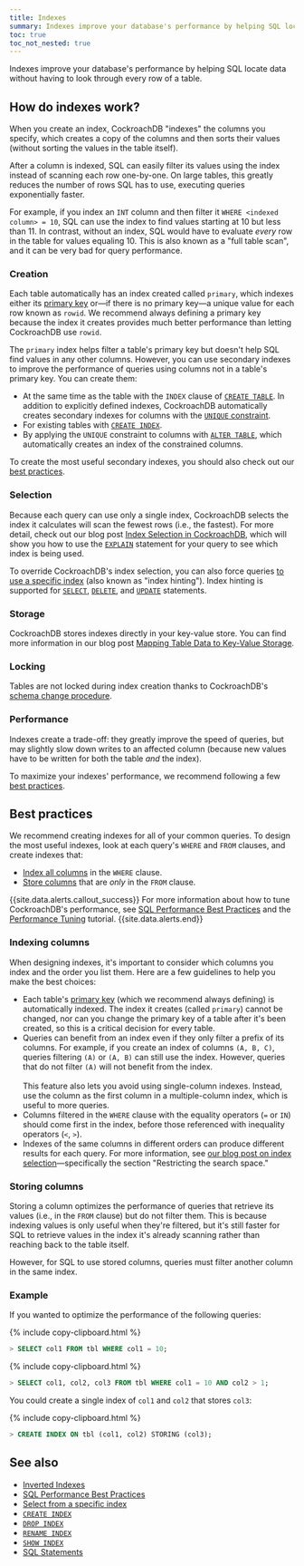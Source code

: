 ```yaml
---
title: Indexes
summary: Indexes improve your database's performance by helping SQL locate data without having to look through every row of a table.
toc: true
toc_not_nested: true
---
```


Indexes improve your database's performance by helping SQL locate data without having to look through every row of a table.

## How do indexes work?

When you create an index, CockroachDB "indexes" the columns you specify, which creates a copy of the columns and then sorts their values (without sorting the values in the table itself).

After a column is indexed, SQL can easily filter its values using the index instead of scanning each row one-by-one. On large tables, this greatly reduces the number of rows SQL has to use, executing queries exponentially faster.

For example, if you index an `INT` column and then filter it <code>WHERE &lt;indexed column&gt; = 10</code>, SQL can use the index to find values starting at 10 but less than 11. In contrast, without an index, SQL would have to evaluate _every_ row in the table for values equaling 10.  This is also known as a "full table scan", and it can be very bad for query performance.

### Creation

Each table automatically has an index created called `primary`, which indexes either its [primary key](primary-key.html) or&mdash;if there is no primary key&mdash;a unique value for each row known as `rowid`. We recommend always defining a primary key because the index it creates provides much better performance than letting CockroachDB use `rowid`.

The `primary` index helps filter a table's primary key but doesn't help SQL find values in any other columns. However, you can use secondary indexes to improve the performance of queries using columns not in a table's primary key. You can create them:

- At the same time as the table with the `INDEX` clause of [`CREATE TABLE`](create-table.html#create-a-table-with-secondary-and-inverted-indexes). In addition to explicitly defined indexes, CockroachDB automatically creates secondary indexes for columns with the [`UNIQUE` constraint](unique.html).
- For existing tables with [`CREATE INDEX`](create-index.html).
- By applying the `UNIQUE` constraint to columns with [`ALTER TABLE`](alter-table.html), which automatically creates an index of the constrained columns.

To create the most useful secondary indexes, you should also check out our [best practices](#best-practices).

### Selection

Because each query can use only a single index, CockroachDB selects the index it calculates will scan the fewest rows (i.e., the fastest). For more detail, check out our blog post [Index Selection in CockroachDB](https://www.cockroachlabs.com/blog/index-selection-cockroachdb-2/), which will show you how to use the [`EXPLAIN`](explain.html) statement for your query to see which index is being used.

To override CockroachDB's index selection, you can also force queries [to use a specific index](table-expressions.html#force-index-selection) (also known as "index hinting"). Index hinting is supported for [`SELECT`](select-clause.html#select-from-a-specific-index), [`DELETE`](delete.html#force-index-selection-for-deletes), and [`UPDATE`](update.html#force-index-selection-for-updates) statements.

### Storage

CockroachDB stores indexes directly in your key-value store. You can find more information in our blog post [Mapping Table Data to Key-Value Storage](https://www.cockroachlabs.com/blog/sql-in-cockroachdb-mapping-table-data-to-key-value-storage/).

### Locking

Tables are not locked during index creation thanks to CockroachDB's [schema change procedure](https://www.cockroachlabs.com/blog/how-online-schema-changes-are-possible-in-cockroachdb/).

### Performance

Indexes create a trade-off: they greatly improve the speed of queries, but may slightly slow down writes to an affected column (because new values have to be written for both the table _and_ the index).

To maximize your indexes' performance, we recommend following a few [best practices](#best-practices).

## Best practices

We recommend creating indexes for all of your common queries. To design the most useful indexes, look at each query's `WHERE` and `FROM` clauses, and create indexes that:

- [Index all columns](#indexing-columns) in the `WHERE` clause.
- [Store columns](#storing-columns) that are _only_ in the `FROM` clause.

{{site.data.alerts.callout_success}}
For more information about how to tune CockroachDB's performance, see [SQL Performance Best Practices](performance-best-practices-overview.html) and the [Performance Tuning](performance-tuning.html) tutorial.
{{site.data.alerts.end}}

### Indexing columns

When designing indexes, it's important to consider which columns you index and the order you list them. Here are a few guidelines to help you make the best choices:

- Each table's [primary key](primary-key.html) (which we recommend always defining) is automatically indexed. The index it creates (called `primary`) cannot be changed, nor can you change the primary key of a table after it's been created, so this is a critical decision for every table.
- Queries can benefit from an index even if they only filter a prefix of its columns. For example, if you create an index of columns `(A, B, C)`, queries filtering `(A)` or `(A, B)` can still use the index. However, queries that do not filter `(A)` will not benefit from the index.<br><br>This feature also lets you avoid using single-column indexes. Instead, use the column as the first column in a multiple-column index, which is useful to more queries.
- Columns filtered in the `WHERE` clause with the equality operators (`=` or `IN`) should come first in the index, before those referenced with inequality operators (`<`, `>`).
- Indexes of the same columns in different orders can produce different results for each query. For more information, see [our blog post on index selection](https://www.cockroachlabs.com/blog/index-selection-cockroachdb-2/)&mdash;specifically the section "Restricting the search space."

### Storing columns

Storing a column optimizes the performance of queries that retrieve its values (i.e., in the `FROM` clause) but do not filter them. This is because indexing values is only useful when they're filtered, but it's still faster for SQL to retrieve values in the index it's already scanning rather than reaching back to the table itself.

However, for SQL to use stored columns, queries must filter another column in the same index.

### Example

If you wanted to optimize the performance of the following queries:

{% include copy-clipboard.html %}
~~~ sql
> SELECT col1 FROM tbl WHERE col1 = 10;
~~~

{% include copy-clipboard.html %}
~~~ sql
> SELECT col1, col2, col3 FROM tbl WHERE col1 = 10 AND col2 > 1;
~~~

You could create a single index of `col1` and `col2` that stores `col3`:

{% include copy-clipboard.html %}
~~~ sql
> CREATE INDEX ON tbl (col1, col2) STORING (col3);
~~~

## See also

- [Inverted Indexes](inverted-indexes.html)
- [SQL Performance Best Practices](performance-best-practices-overview.html)
- [Select from a specific index](select-clause.html#select-from-a-specific-index)
- [`CREATE INDEX`](create-index.html)
- [`DROP INDEX`](drop-index.html)
- [`RENAME INDEX`](rename-index.html)
- [`SHOW INDEX`](show-index.html)
- [SQL Statements](sql-statements.html)
